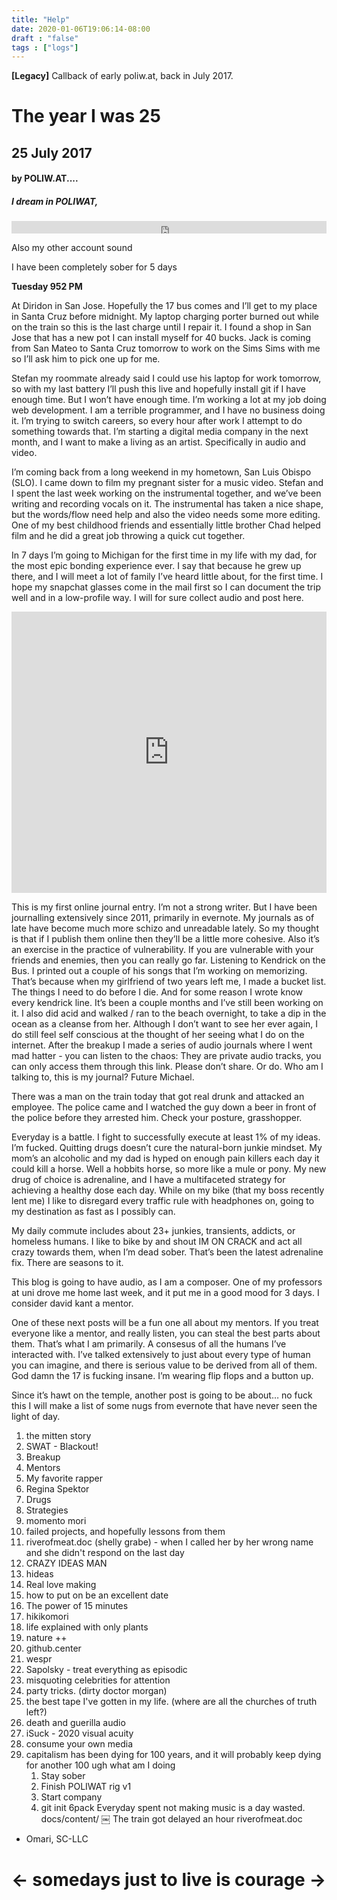 ```yaml
---
title: "Help"
date: 2020-01-06T19:06:14-08:00
draft : "false"
tags : ["logs"]
---
```


**[Legacy]** Callback of early poliw.at, back in July 2017.

<!--more-->

# The year I was 25
## 25 July 2017
#### by POLIW.AT....

##### I dream in POLIWAT,

<iframe width="100%" height="20" scrolling="no" frameborder="no" src="https://w.soundcloud.com/player/?url=https%3A//api.soundcloud.com/tracks/331392230&amp;color=ff5500&amp;inverse=false&amp;auto_play=false&amp;show_user=true"></iframe>

Also my other account sound

I have been completely sober for 5 days

**Tuesday 952 PM**

At Diridon in San Jose. Hopefully the 17 bus comes and I’ll get to my place in Santa Cruz before midnight. My laptop charging porter burned out while on the train so this is the last charge until I repair it. I found a shop in San Jose that has a new pot I can install myself for 40 bucks. Jack is coming from San Mateo to Santa Cruz tomorrow to work on the Sims Sims with me so I’ll ask him to pick one up for me.

Stefan my roommate already said I could use his laptop for work tomorrow, so with my last battery I’ll push this live and hopefully install git if I have enough time. But I won’t have enough time. I’m working a lot at my job doing web development. I am a terrible programmer, and I have no business doing it. I’m trying to switch careers, so every hour after work I attempt to do something towards that. I’m starting a digital media company in the next month, and I want to make a living as an artist. Specifically in audio and video.

I’m coming back from a long weekend in my hometown, San Luis Obispo (SLO). I came down to film my pregnant sister for a music video. Stefan and I spent the last week working on the instrumental together, and we’ve been writing and recording vocals on it. The instrumental has taken a nice shape, but the words/flow need help and also the video needs some more editing. One of my best childhood friends and essentially little brother Chad helped film and he did a great job throwing a quick cut together.

In 7 days I’m going to Michigan for the first time in my life with my dad, for the most epic bonding experience ever. I say that because he grew up there, and I will meet a lot of family I’ve heard little about, for the first time. I hope my snapchat glasses come in the mail first so I can document the trip well and in a low-profile way. I will for sure collect audio and post here.

<iframe width="100%" height="450" scrolling="no" frameborder="no" src="https://w.soundcloud.com/player/?url=https%3A//api.soundcloud.com/playlists/322195091%3Fsecret_token%3Ds-9T9Nm&amp;auto_play=false&amp;hide_related=false&amp;show_comments=true&amp;show_user=true&amp;show_reposts=false&amp;visual=true"></iframe>


This is my first online journal entry. I’m not a strong writer. But I have been journalling extensively since 2011, primarily in evernote. My journals as of late have become much more schizo and unreadable lately. So my thought is that if I publish them online then they’ll be a little more cohesive. Also it’s an exercise in the practice of vulnerability. If you are vulnerable with your friends and enemies, then you can really go far.
Listening to Kendrick on the Bus. I printed out a couple of his songs that I’m working on memorizing. That’s because when my girlfriend of two years left me, I made a bucket list. The things I need to do before I die. And for some reason I wrote know every kendrick line. It’s been a couple months and I’ve still been working on it. I also did acid and walked / ran to the beach overnight, to take a dip in the ocean as a cleanse from her. Although I don’t want to see her ever again, I do still feel self conscious at the thought of her seeing what I do on the internet. After the breakup I made a series of audio journals where I went mad hatter - you can listen to the chaos:
They are private audio tracks, you can only access them through this link. Please don’t share. Or do. Who am I talking to, this is my journal? Future Michael.

There was a man on the train today that got real drunk and attacked an employee. The police came and I watched the guy down a beer in front of the police before they arrested him. Check your posture, grasshopper.

Everyday is a battle. I fight to successfully execute at least 1% of my ideas. I’m fucked. Quitting drugs doesn’t cure the natural-born junkie mindset. My mom’s an alcoholic and my dad is hyped on enough pain killers each day it could kill a horse. Well a hobbits horse, so more like a mule or pony. My new drug of choice is adrenaline, and I have a multifaceted strategy for achieving a healthy dose each day. While on my bike (that my boss recently lent me) I like to disregard every traffic rule with headphones on, going to my destination as fast as I possibly can.

My daily commute includes about 23+ junkies, transients, addicts, or homeless humans. I like to bike by and shout IM ON CRACK and act all crazy towards them, when I’m dead sober. That’s been the latest adrenaline fix. There are seasons to it.

This blog is going to have audio, as I am a composer. One of my professors at uni drove me home last week, and it put me in a good mood for 3 days. I consider david kant a mentor.

One of these next posts will be a fun one all about my mentors. If you treat everyone like a mentor, and really listen, you can steal the best parts about them. That’s what I am primarily. A consesus of all the humans I’ve interacted with. I’ve talked extensively to just about every type of human you can imagine, and there is serious value to be derived from all of them. God damn the 17 is fucking insane. I’m wearing flip flops and a button up.

Since it’s hawt on the temple, another post is going to be about… no fuck this I will make a list of some nugs from evernote that have never seen the light of day.

1. the mitten story
2. SWAT - Blackout!
3. Breakup
4. Mentors
5. My favorite rapper
6. Regina Spektor
7. Drugs
8. Strategies
9. momento mori
10. failed projects, and hopefully lessons from them
11. riverofmeat.doc (shelly grabe) - when I called her by her wrong name and she didn't respond on the last day
12. CRAZY IDEAS MAN
13. hideas
14. Real love making
15. how to put on be an excellent date
16. The power of 15 minutes
17. hikikomori
18. life explained with only plants
19. nature ++
20. github.center
21. wespr
22. Sapolsky - treat everything as episodic
23. misquoting celebrities for attention
24. party tricks. (dirty doctor morgan)
25. the best tape I've gotten in my life. (where are all the churches of truth left?)
26. death and guerilla audio
27. iSuck - 2020 visual acuity
28. consume your own media
29. capitalism has been dying for 100 years, and it will probably keep dying for another 100
ugh what am I doing
	1.	Stay sober
	2.	Finish POLIWAT rig v1
	3.	Start company
	4.	git init 6pack
Everyday spent not making music is a day wasted.
docs/content/ ￼
The train got delayed an hour
riverofmeat.doc

- Omari, SC-LLC

# ← somedays just to live is courage →



<!--
1 read

2 write

3 music

4 sing

5 YT Vizzies

6 P Call

7 Dance workout

8 POLIW.AT Blog

9 Archive

10 FF L&L

11 Friends & Fam

12 Love & Legacy

 -->

